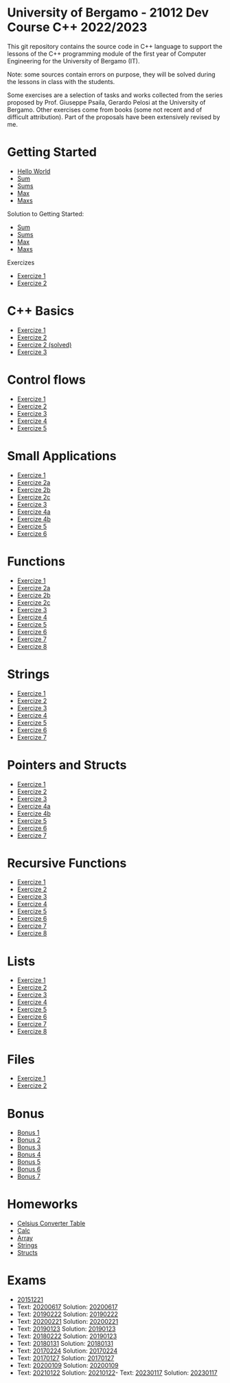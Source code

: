 # University of Bergamo - 21012 Dev Course C++ 2022/2023

This git repository contains the source code in C++ language to support the lessons of the C++ programming module of the first year of Computer Engineering for the University of Bergamo (IT).

Note: some sources contain errors on purpose, they will be solved during the lessons in class with the students.

Some exercises are a selection of tasks and works collected from the series proposed by Prof. Giuseppe Psaila, Gerardo Pelosi at the University of Bergamo. Other exercises come from books (some not recent and of difficult attribution). Part of the proposals have been extensively revised by me.

# Getting Started
- [Hello World](https://github.com/mauropelucchi/unibg_dev_courses_2022/blob/main/1_getting_started/hello_world.cpp)
- [Sum](https://github.com/mauropelucchi/unibg_dev_courses_2022/blob/main/1_getting_started/sum.cpp)
- [Sums](https://github.com/mauropelucchi/unibg_dev_courses_2022/blob/main/1_getting_started/sums.cpp)
- [Max](https://github.com/mauropelucchi/unibg_dev_courses_2022/blob/main/1_getting_started/max.cpp)
- [Maxs](https://github.com/mauropelucchi/unibg_dev_courses_2022/blob/main/1_getting_started/maxs.cpp)

Solution to Getting Started:
- [Sum](https://github.com/mauropelucchi/unibg_dev_courses_2022/blob/main/1_getting_started/sum_solved.cpp)
- [Sums](https://github.com/mauropelucchi/unibg_dev_courses_2022/blob/main/1_getting_started/sums_solved.cpp)
- [Max](https://github.com/mauropelucchi/unibg_dev_courses_2022/blob/main/1_getting_started/max_solved.cpp)
- [Maxs](https://github.com/mauropelucchi/unibg_dev_courses_2022/blob/main/1_getting_started/maxs_solved.cpp)

Exercizes
- [Exercize 1](https://github.com/mauropelucchi/unibg_dev_courses_2022/blob/main/1_getting_started/exercize_1.cpp)
- [Exercize 2](https://github.com/mauropelucchi/unibg_dev_courses_2022/blob/main/1_getting_started/exercize_2.cpp)

# C++ Basics
- [Exercize 1](https://github.com/mauropelucchi/unibg_dev_courses_2022/blob/main/2_1_c++_basics/exercize_1.cpp)
- [Exercize 2](https://github.com/mauropelucchi/unibg_dev_courses_2022/blob/main/2_1_c++_basics/exercize_2.cpp)
- [Exercize 2 (solved)](https://github.com/mauropelucchi/unibg_dev_courses_2022/blob/main/2_1_c++_basics/exercize_2_solved.cpp)
- [Exercize 3](https://github.com/mauropelucchi/unibg_dev_courses_2022/blob/main/2_1_c++_basics/exercize_3.cpp)

# Control flows
- [Exercize 1](https://github.com/mauropelucchi/unibg_dev_courses_2022/blob/main/2_2_control_flows/exercize_1.cpp)
- [Exercize 2](https://github.com/mauropelucchi/unibg_dev_courses_2022/blob/main/2_2_control_flows/exercize_2.cpp)
- [Exercize 3](https://github.com/mauropelucchi/unibg_dev_courses_2022/blob/main/2_2_control_flows/exercize_3.cpp)
- [Exercize 4](https://github.com/mauropelucchi/unibg_dev_courses_2022/blob/main/2_2_control_flows/exercize_4.cpp)
- [Exercize 5](https://github.com/mauropelucchi/unibg_dev_courses_2022/blob/main/2_2_control_flows/exercize_5.cpp)

# Small Applications
- [Exercize 1](https://github.com/mauropelucchi/unibg_dev_courses_2022/blob/main/3_small_applications/exercize_1.cpp)
- [Exercize 2a](https://github.com/mauropelucchi/unibg_dev_courses_2022/blob/main/3_small_applications/exercize_2_a.cpp)
- [Exercize 2b](https://github.com/mauropelucchi/unibg_dev_courses_2022/blob/main/3_small_applications/exercize_2_b.cpp)
- [Exercize 2c](https://github.com/mauropelucchi/unibg_dev_courses_2022/blob/main/3_small_applications/exercize_2_c.cpp)
- [Exercize 3](https://github.com/mauropelucchi/unibg_dev_courses_2022/blob/main/3_small_applications/exercize_3.cpp)
- [Exercize 4a](https://github.com/mauropelucchi/unibg_dev_courses_2022/blob/main/3_small_applications/exercize_4_a.cpp)
- [Exercize 4b](https://github.com/mauropelucchi/unibg_dev_courses_2022/blob/main/3_small_applications/exercize_4_b.cpp)
- [Exercize 5](https://github.com/mauropelucchi/unibg_dev_courses_2022/blob/main/3_small_applications/exercize_5.cpp)
- [Exercize 6](https://github.com/mauropelucchi/unibg_dev_courses_2022/blob/main/3_small_applications/exercize_6.cpp)

# Functions
- [Exercize 1](https://github.com/mauropelucchi/unibg_dev_courses_2022/blob/main/4_functions/exercize_1.cpp)
- [Exercize 2a](https://github.com/mauropelucchi/unibg_dev_courses_2022/blob/main/4_functions/exercize_2_a.cpp)
- [Exercize 2b](https://github.com/mauropelucchi/unibg_dev_courses_2022/blob/main/4_functions/exercize_2_b.cpp)
- [Exercize 2c](https://github.com/mauropelucchi/unibg_dev_courses_2022/blob/main/4_functions/exercize_2_c.cpp)
- [Exercize 3](https://github.com/mauropelucchi/unibg_dev_courses_2022/blob/main/4_functions/exercize_3.cpp)
- [Exercize 4](https://github.com/mauropelucchi/unibg_dev_courses_2022/blob/main/4_functions/exercize_4.cpp)
- [Exercize 5](https://github.com/mauropelucchi/unibg_dev_courses_2022/blob/main/4_functions/exercize_5.cpp)
- [Exercize 6](https://github.com/mauropelucchi/unibg_dev_courses_2022/blob/main/4_functions/exercize_6.cpp)
- [Exercize 7](https://github.com/mauropelucchi/unibg_dev_courses_2022/blob/main/4_functions/exercize_7.cpp)
- [Exercize 8](https://github.com/mauropelucchi/unibg_dev_courses_2022/blob/main/4_functions/exercize_8.cpp)

# Strings
- [Exercize 1](https://github.com/mauropelucchi/unibg_dev_courses_2022/blob/main/5_strings/exercize_1.cpp)
- [Exercize 2](https://github.com/mauropelucchi/unibg_dev_courses_2022/blob/main/5_strings/exercize_2.cpp)
- [Exercize 3](https://github.com/mauropelucchi/unibg_dev_courses_2022/blob/main/5_strings/exercize_3.cpp)
- [Exercize 4](https://github.com/mauropelucchi/unibg_dev_courses_2022/blob/main/5_strings/exercize_4.cpp)
- [Exercize 5](https://github.com/mauropelucchi/unibg_dev_courses_2022/blob/main/5_strings/exercize_5.cpp)
- [Exercize 6](https://github.com/mauropelucchi/unibg_dev_courses_2022/blob/main/5_strings/exercize_6.cpp)
- [Exercize 7](https://github.com/mauropelucchi/unibg_dev_courses_2022/blob/main/5_strings/exercize_7.cpp)


# Pointers and Structs
- [Exercize 1](https://github.com/mauropelucchi/unibg_dev_courses_2022/blob/main/6_pointers/exercize_1.cpp)
- [Exercize 2](https://github.com/mauropelucchi/unibg_dev_courses_2022/blob/main/6_pointers/exercize_2.cpp)
- [Exercize 3](https://github.com/mauropelucchi/unibg_dev_courses_2022/blob/main/6_pointers/exercize_3.cpp)
- [Exercize 4a](https://github.com/mauropelucchi/unibg_dev_courses_2022/blob/main/6_pointers/exercize_4_a.cpp)
- [Exercize 4b](https://github.com/mauropelucchi/unibg_dev_courses_2022/blob/main/6_pointers/exercize_4_b.cpp)
- [Exercize 5](https://github.com/mauropelucchi/unibg_dev_courses_2022/blob/main/6_pointers/exercize_5.cpp)
- [Exercize 6](https://github.com/mauropelucchi/unibg_dev_courses_2022/blob/main/6_pointers/exercize_6.cpp)
- [Exercize 7](https://github.com/mauropelucchi/unibg_dev_courses_2022/blob/main/6_pointers/exercize_7.cpp)


# Recursive Functions 
- [Exercize 1](https://github.com/mauropelucchi/unibg_dev_courses_2022/blob/main/7_recursive_functions/exercize_1.cpp)
- [Exercize 2](https://github.com/mauropelucchi/unibg_dev_courses_2022/blob/main/7_recursive_functions/exercize_2.cpp)
- [Exercize 3](https://github.com/mauropelucchi/unibg_dev_courses_2022/blob/main/7_recursive_functions/exercize_3.cpp)
- [Exercize 4](https://github.com/mauropelucchi/unibg_dev_courses_2022/blob/main/7_recursive_functions/exercize_4.cpp)
- [Exercize 5](https://github.com/mauropelucchi/unibg_dev_courses_2022/blob/main/7_recursive_functions/exercize_5.cpp)
- [Exercize 6](https://github.com/mauropelucchi/unibg_dev_courses_2022/blob/main/7_recursive_functions/exercize_6.cpp)
- [Exercize 7](https://github.com/mauropelucchi/unibg_dev_courses_2022/blob/main/7_recursive_functions/exercize_7.cpp)
- [Exercize 8](https://github.com/mauropelucchi/unibg_dev_courses_2022/blob/main/7_recursive_functions/exercize_8.cpp)


# Lists
- [Exercize 1](https://github.com/mauropelucchi/unibg_dev_courses_2022/blob/main/8a_lists/exercize_1.cpp)
- [Exercize 2](https://github.com/mauropelucchi/unibg_dev_courses_2022/blob/main/8a_lists/exercize_2.cpp)
- [Exercize 3](https://github.com/mauropelucchi/unibg_dev_courses_2022/blob/main/8a_lists/exercize_3.cpp)
- [Exercize 4](https://github.com/mauropelucchi/unibg_dev_courses_2022/blob/main/8a_lists/exercize_4.cpp)
- [Exercize 5](https://github.com/mauropelucchi/unibg_dev_courses_2022/blob/main/8a_lists/exercize_5.cpp)
- [Exercize 6](https://github.com/mauropelucchi/unibg_dev_courses_2022/blob/main/8a_lists/exercize_6.cpp)
- [Exercize 7](https://github.com/mauropelucchi/unibg_dev_courses_2022/blob/main/8a_lists/exercize_7.cpp)
- [Exercize 8](https://github.com/mauropelucchi/unibg_dev_courses_2022/blob/main/8a_lists/exercize_8.cpp)


# Files
- [Exercize 1](https://github.com/mauropelucchi/unibg_dev_courses_2022/blob/main/8b_files/exercize_1.cpp)
- [Exercize 2](https://github.com/mauropelucchi/unibg_dev_courses_2022/blob/main/8b_files/exercize_2.cpp)


# Bonus
- [Bonus 1](https://github.com/mauropelucchi/unibg_dev_courses_2022/blob/main/bonus/1_bonus.cpp)
- [Bonus 2](https://github.com/mauropelucchi/unibg_dev_courses_2022/blob/main/bonus/2_bonus.cpp)
- [Bonus 3](https://github.com/mauropelucchi/unibg_dev_courses_2022/blob/main/bonus/3_bonus.cpp)
- [Bonus 4](https://github.com/mauropelucchi/unibg_dev_courses_2022/blob/main/bonus/4_bonus.cpp)
- [Bonus 5](https://github.com/mauropelucchi/unibg_dev_courses_2022/blob/main/bonus/5_bonus.cpp)
- [Bonus 6](https://github.com/mauropelucchi/unibg_dev_courses_2022/blob/main/bonus/6_bonus.cpp)
- [Bonus 7](https://github.com/mauropelucchi/unibg_dev_courses_2022/blob/main/bonus/7_bonus.cpp)


# Homeworks
- [Celsius Converter Table](https://github.com/mauropelucchi/unibg_dev_courses_2022/blob/main/homeworks/1_celsius_converter_table.cpp)
- [Calc](https://github.com/mauropelucchi/unibg_dev_courses_2022/blob/main/homeworks/2_calc.cpp)
- [Array](https://github.com/mauropelucchi/unibg_dev_courses_2022/blob/main/homeworks/3_array.cpp)
- [Strings](https://github.com/mauropelucchi/unibg_dev_courses_2022/blob/main/homeworks/4_strings.cpp)
- [Structs](https://github.com/mauropelucchi/unibg_dev_courses_2022/blob/main/homeworks/5_structs.cpp)

# Exams
- [20151221](https://github.com/mauropelucchi/unibg_dev_courses_2022/blob/main/exams/20151221.cpp)
- Text: [20200617](https://github.com/mauropelucchi/unibg_dev_courses_2022/blob/main/exams/te20200617.pdf) Solution: [20200617](https://github.com/mauropelucchi/unibg_dev_courses_2022/blob/main/exams/20200617.cpp)
- Text: [20190222](https://github.com/mauropelucchi/unibg_dev_courses_2022/blob/main/exams/te20190222.pdf) Solution: [20190222](https://github.com/mauropelucchi/unibg_dev_courses_2022/blob/main/exams/20190222.cpp)
- Text: [20200221](https://github.com/mauropelucchi/unibg_dev_courses_2022/blob/main/exams/te20200221.pdf) Solution: [20200221](https://github.com/mauropelucchi/unibg_dev_courses_2022/blob/main/exams/20200221.cpp)
- Text: [20190123](https://github.com/mauropelucchi/unibg_dev_courses_2022/blob/main/exams/te20190123.pdf) Solution: [20190123](https://github.com/mauropelucchi/unibg_dev_courses_2022/blob/main/exams/20190123.cpp)
- Text: [20180222](https://github.com/mauropelucchi/unibg_dev_courses_2022/blob/main/exams/te20180222.pdf) Solution: [20190123](https://github.com/mauropelucchi/unibg_dev_courses_2022/blob/main/exams/20180222.cpp)
- Text: [20180131](https://github.com/mauropelucchi/unibg_dev_courses_2022/blob/main/exams/te20180131.pdf) Solution: [20180131](https://github.com/mauropelucchi/unibg_dev_courses_2022/blob/main/exams/20180131.cpp)
- Text: [20170224](https://github.com/mauropelucchi/unibg_dev_courses_2022/blob/main/exams/te20170224.pdf) Solution: [20170224](https://github.com/mauropelucchi/unibg_dev_courses_2022/blob/main/exams/20170224.cpp)
- Text: [20170127](https://github.com/mauropelucchi/unibg_dev_courses_2022/blob/main/exams/te20170127.pdf) Solution: [20170127](https://github.com/mauropelucchi/unibg_dev_courses_2022/blob/main/exams/20170127.cpp)
- Text: [20200109](https://github.com/mauropelucchi/unibg_dev_courses_2022/blob/main/exams/te20200109.pdf) Solution: [20200109](https://github.com/mauropelucchi/unibg_dev_courses_2022/blob/main/exams/20200109.cpp)
- Text: [20210122](https://github.com/mauropelucchi/unibg_dev_courses_2022/blob/main/exams/te20210122.pdf) Solution: [20210122](https://github.com/mauropelucchi/unibg_dev_courses_2022/blob/main/exams/te20210122.pdf)- Text: [20230117](https://github.com/mauropelucchi/unibg_dev_courses_2022/blob/main/exams/te20230117.pdf) Solution: [20230117](https://github.com/mauropelucchi/unibg_dev_courses_2022/blob/main/exams/20230117.cpp)